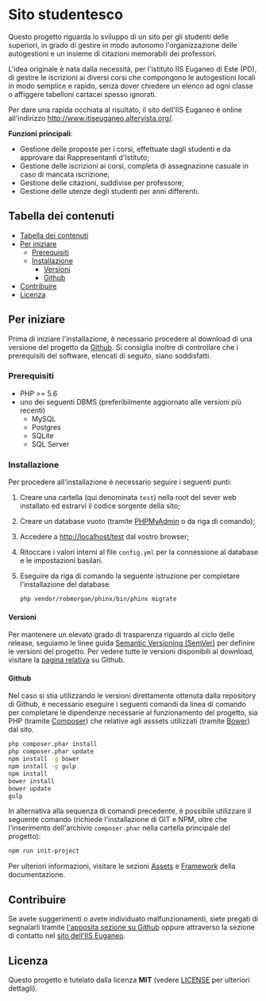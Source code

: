 # Sito studentesco

Questo progetto riguarda lo sviluppo di un sito per gli studenti delle superiori, in grado di gestire in modo autonomo l'organizzazione delle autogestioni e un insieme di citazioni memorabili dei professori.

L'idea originale è nata dalla necessità, per l'istituto IIS Euganeo di Este (PD), di gestire le iscrizioni ai diversi corsi che compongono le autogestioni locali in modo semplice e rapido, senza dover chiedere un elenco ad ogni classe o affiggere tabelloni cartacei spesso ignorati.

Per dare una rapida occhiata al risultato, il sito dell'IIS Euganeo è online all'indirizzo <http://www.itiseuganeo.altervista.org/>.

**Funzioni principali**:

- Gestione delle proposte per i corsi, effettuate dagli studenti e da approvare dai Rappresentanti d'Istituto;
- Gestione delle iscrizioni ai corsi, completa di assegnazione casuale in caso di mancata iscrizione;
- Gestione delle citazioni, suddivise per professore;
- Gestione delle utenze degli studenti per anni differenti.

## Tabella dei contenuti

<!-- TOC depthFrom:2 depthTo:6 orderedList:false updateOnSave:true withLinks:true -->

- [Tabella dei contenuti](#tabella-dei-contenuti)
- [Per iniziare](#per-iniziare)
    - [Prerequisiti](#prerequisiti)
    - [Installazione](#installazione)
        - [Versioni](#versioni)
        - [Github](#github)
- [Contribuire](#contribuire)
- [Licenza](#licenza)

<!-- /TOC -->

## Per iniziare

Prima di iniziare l'installazione, è necessario procedere al download di una versione del progetto da [Github](https://github.com/Dasc3er/Sito-studentesco). Si consiglia inoltre di controllare che i prerequisiti del software, elencati di seguito, siano soddisfatti.

### Prerequisiti

- PHP >= 5.6
- uno dei seguenti DBMS (preferibilmente aggiornato alle versioni più recenti)
  - MySQL
  - Postgres
  - SQLite
  - SQL Server

### Installazione

Per procedere all'installazione è necessario seguire i seguenti punti:

1. Creare una cartella (qui denominata `test`) nella root del sever web installato ed estrarvi il codice sorgente della sito;
2. Creare un database vuoto (tramite [PHPMyAdmin](http://localhost/phpmyadmin/) o da riga di comando);
3. Accedere a <http://localhost/test> dal vostro browser;
4. Ritoccare i valori interni al file `config.yml` per la connessione al database e le impostazioni basilari.
5. Eseguire da riga di comando la seguente istruzione per completare l'installazione del database.

    ```bash
    php vendor/robmorgan/phinx/bin/phinx migrate
    ```

#### Versioni

Per mantenere un elevato grado di trasparenza riguardo al ciclo delle release, seguiamo le linee guida [Semantic Versioning (SemVer)](http://semver.org/) per definire le versioni del progetto. Per vedere tutte le versioni disponibili al download, visitare la [pagina relativa](https://github.com/Dasc3er/Sito-studentesco/releases) su Github.

#### Github

Nel caso si stia utilizzando le versioni direttamente ottenuta dalla repository di Github, è necessario eseguire i seguenti comandi da linea di comando per completare le dipendenze necessarie al funzionamento del progetto, sia PHP (tramite [Composer](https://getcomposer.org/)) che relative agli asssets utilizzati (tramite [Bower](http://bower.io/)) dal sito.

```bash
php composer.phar install
php composer.phar update
npm install -g bower
npm install -g gulp
npm install
bower install
bower update
gulp
```

In alternativa alla sequenza di comandi precedente, è possibile utilizzare il seguente comando (richiede l'installazione di GIT e NPM, oltre che l'inserimento dell'archivio `composer.phar` nella cartella principale del progetto):

```bash
npm run init-project
```

Per ulteriori informazioni, visitare le sezioni [Assets](https://github.com/Dasc3er/Sito-studentesco/wiki/Assets/) e [Framework](https://github.com/Dasc3er/Sito-studentesco/wiki/Framework/) della documentazione.

## Contribuire

Se avete suggerimenti o avete individuato malfunzionamenti, siete pregati di segnalarli tramite [l'apposita sezione su Github](https://github.com/Dasc3er/Sito-studentesco/issues) oppure attraverso la sezione di contatto nel [sito dell'IIS Euganeo](http://itiseuganeo.altervista.org/contacts).

## Licenza

Questo progetto è tutelato dalla licenza **MIT** (vedere [LICENSE](https://sourceforge.net/p/openstamanager/code/HEAD/tree/trunk/openstamanager/LICENSE) per ulteriori dettagli).
